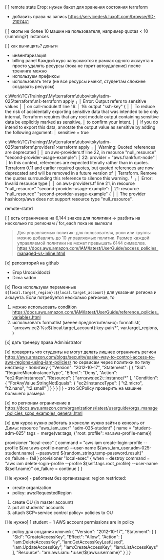 


[ ] remote state
Егор: нужен бакет для хранения состояния terraform
+ добавить права на запись
https://servicedesk.luxoft.com/browse/SD-2107441

[ ] квоты не более 10 машин на пользователя, например
quotas < 10 (runnning?) instances


[ ] как вычищять?
деньги
- инвентаризация
- billing panel
Каждый курс запускаются в рамках одного аккаунта = просто удалять ресурсы
(пока не горит автоудаление)
после тренинга можно
- используем префиксы
- использовать теги (не все ресурсы имеют, студентам сложнее создавать ресурсы)


c:\Work\TC\Trainings\My\terraform\dubovitsky\adm-025\terraform\m1>terraform apply
╷
│ Error: Output refers to sensitive values
│
│   on call-module.tf line 16:
│   16: output "ssh-key" {
│
│ To reduce the risk of accidentally exporting sensitive data that was intended to be only internal, Terraform requires that any root module output containing sensitive data be explicitly marked as sensitive,
│ to confirm your intent.
│
│ If you do intend to export this data, annotate the output value as sensitive by adding the following argument:
│     sensitive = true


c:\Work\TC\Trainings\My\terraform\dubovitsky\adm-025\terraform\providers1>terraform apply
╷
│ Warning: Quoted references are deprecated
│
│   on aws-providers.tf line 22, in resource "null_resource" "second-provider-usage-example":
│   22:   provider = "aws.frankfurt-node"
│
│ In this context, references are expected literally rather than in quotes. Terraform 0.11 and earlier required quotes, but quoted references are now deprecated and will be removed in a future version of
│ Terraform. Remove the quotes surrounding this reference to silence this warning.
╵
╷
│ Error: Invalid resource type
│
│   on aws-providers.tf line 21, in resource "null_resource" "second-provider-usage-example":
│   21: resource "null_resource" "second-provider-usage-example" {
│
│ The provider hashicorp/aws does not support resource type "null_resource".


remote-state1


[ ] есть ограничение на 6,144 знаков для политики -> разбить на несколько по регионам / for_each
пока не вылезли
> Для управляемых политик: для пользователя, роли или группы можно добавлять до 10 управляемых политик. Размер каждой управляемой политики не может превышать 6144 символов.
https://docs.aws.amazon.com/IAM/latest/UserGuide/access_policies_managed-vs-inline.html

[x] репозиторий на github
- Егор Urocukidodzi
- Dima sadon

[x] Пока используем переменные `${local.target_region}:${local.target_account}` для указания региона и аккаунта.
Если потребуется несколько регионов, то
1) можно использовать condition
  https://docs.aws.amazon.com/IAM/latest/UserGuide/reference_policies_variables.html
2) использовать formatlist (менее предпочтительно):
formatlist(
      "arn:aws:ec2:%s:${local.target_account}:key-pair/*",
      var.target_regions,
    )

[x] дать тренеру права Administrator

[x] проверить что студенты не могут делать лишнее
ограничить регион https://aws.amazon.com/blogs/security/easier-way-to-control-access-to-aws-regions-using-iam-policies/
по сервисам через политики
по типу инстансу - политику
{
  "Version": "2012-10-17",
  "Statement": [
    {
      "Sid": "RequireMicroInstanceType",
      "Effect": "Deny",
      "Action": "ec2:RunInstances",
      "Resource": [
        "arn:aws:ec2:*:*:instance/*"
      ],
      "Condition": {
        "ForAnyValue:StringNotEquals": {
          "ec2:InstanceType": [
            "t2.micro",
            "t2.nano",
            "t2.small"
          ]
        }
      }
    }
  ]
} - это SCPolicy
проверить на машине большего размера

[x] по регионам ограничение в
https://docs.aws.amazon.com/organizations/latest/userguide/orgs_manage_policies_scps_examples_general.html

[x] для курса нужно работать в консоли
нужно зайти в консоль
от Димы:
resource "aws_iam_user" "adm-025-student" {
  name = "student-adm-025"
  tags = merge(var.tags, {"root_profile": var.aws-profile-name})

  provisioner "local-exec" {
    command = "aws iam create-login-profile --profile ${var.aws-profile-name} --user-name ${aws_iam_user.adm-025-student.name} --password ${random_string.temp-password.result}"
    on_failure = fail
  }
  provisioner "local-exec" {
    when = destroy
    command = "aws iam delete-login-profile --profile ${self.tags.root_profile} --user-name ${self.name}"
    on_failure = continue
  }
}


[Не нужно] - работаем без организации:
  region restricted:
  - create organization
  - policy:
  aws:RequestedRegion

  1) create OU (in master account)
  2) put all students' accounts
  3) attach SCP=service control policy= policies to OU

[Не нужно]
1 student = 1 AWS account
permissions are in policy
- policy для создания ключей
{
    "Version": "2012-10-17",
    "Statement": [
        {
            "Sid": "CreateAccessKey",
            "Effect": "Allow",
            "Action": [
                "iam:DeleteAccessKey",
                "iam:GetAccessKeyLastUsed",
                "iam:UpdateAccessKey",
                "iam:CreateAccessKey",
                "iam:ListAccessKeys"
            ],
            "Resource": "arn:aws:iam::*:user/${aws:username}"
        }
    ]
}
